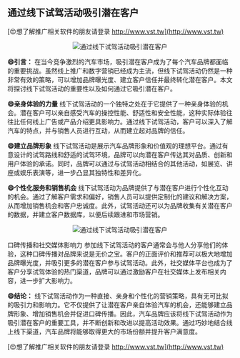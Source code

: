 ## **通过线下试驾活动吸引潜在客户**

[😍想了解推广相关软件的朋友请登录 http://www.vst.tw](http://www.vst.tw)

 <center><img src="https://vst.tw/MP4/tuiguang/png/0.png" alt="通过线下试驾活动吸引潜在客户"></center>

**😄引言：**
在当今竞争激烈的汽车市场，吸引潜在客户成为了每个汽车品牌都面临的重要挑战。虽然线上推广和数字营销已经成为主流，但线下试驾活动仍然是一种非常有效的策略，可以增加品牌曝光度、建立客户信任并最终转化潜在客户。本文将探讨线下试驾活动的重要性以及如何通过它吸引潜在客户。

**😄亲身体验的力量**
线下试驾活动的一个独特之处在于它提供了一种亲身体验的机会。潜在客户可以亲自感受汽车的操控性能、舒适性和安全性能，这种实际体验往往比任何线上广告或产品介绍更具影响力。通过线下试驾活动，客户可以深入了解汽车的特点，并与销售人员进行互动，从而建立起对品牌的信任。

**😄建立品牌形象**
线下试驾活动是展示汽车品牌形象和价值观的理想平台。通过有意设计的试驾路线和舒适的试驾环境，品牌可以向潜在客户传达其对品质、创新和用户体验的承诺。同时，品牌可以通过与试驾活动相结合的其他活动，如展览、讲座或娱乐表演等，进一步凸显其独特性和差异化。

**😄个性化服务和销售机会**
线下试驾活动为品牌提供了与潜在客户进行个性化互动的机会。通过了解客户需求和偏好，销售人员可以提供定制化的建议和解决方案，从而增加销售机会和客户忠诚度。此外，试驾活动还可以为品牌收集有关潜在客户的数据，并建立客户数据库，以便后续跟进和市场营销。

 <center><img src="https://vst.tw/MP4/tuiguang/png/1.png" alt="通过线下试驾活动吸引潜在客户"></center>

口碑传播和社交媒体影响力
参加线下试驾活动的客户通常会与他人分享他们的体验，这种口碑传播对品牌来说是无价之宝。客户的正面评价和推荐可以极大地增加品牌曝光度，并吸引更多的潜在客户参与试驾活动。此外，社交媒体平台也成为了客户分享试驾体验的热门渠道，品牌可以通过激励客户在社交媒体上发布相关内容，进一步扩大影响力。

**😄结论：**
线下试驾活动作为一种直接、亲身和个性化的营销策略，具有无可比拟的吸引力和影响力。它不仅提供了让潜在客户亲自体验汽车的机会，还能够建立品牌形象、增加销售机会并促进口碑传播。因此，汽车品牌应该将线下试驾活动作为吸引潜在客户的重要工具，并不断创新和改进以提高活动效果。通过巧妙地结合线上线下渠道，汽车品牌将能够取得更大的市场份额并提升客户满意度。

[😍想了解推广相关软件的朋友请登录 http://www.vst.tw](http://www.vst.tw)



